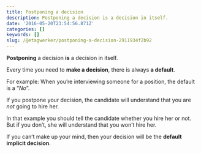 ```yaml
---
title: Postponing a decision
description: Postponing a decision is a decision in itself.
date: '2016-05-20T23:54:56.871Z'
categories: []
keywords: []
slug: /@etagwerker/postponing-a-decision-2911934f2b92
---
```


**Postponing** a decision **is** a decision in itself.

Every time you need to **make a decision**, there is always **a default**.

For example: When you’re interviewing someone for a position, the default is a “_No_”.

If you postpone your decision, the candidate will understand that you are _not_ going to hire her.

In that example you should tell the candidate whether you hire her or not. But if you don’t, she will understand that you won’t hire her.

If you can’t make up your mind, then your decision will be the **default implicit decision**.